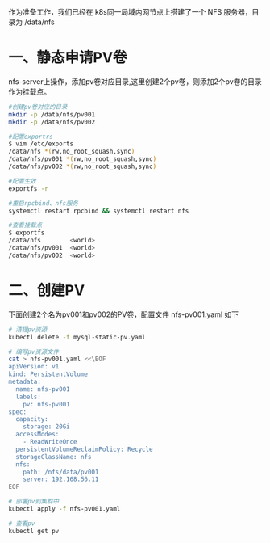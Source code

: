 作为准备工作，我们已经在 k8s同一局域内网节点上搭建了一个 NFS 服务器，目录为 /data/nfs

# 一、静态申请PV卷

nfs-server上操作，添加pv卷对应目录,这里创建2个pv卷，则添加2个pv卷的目录作为挂载点。

```bash
#创建pv卷对应的目录
mkdir -p /data/nfs/pv001
mkdir -p /data/nfs/pv002

#配置exportrs
$ vim /etc/exports
/data/nfs *(rw,no_root_squash,sync)
/data/nfs/pv001 *(rw,no_root_squash,sync)
/data/nfs/pv002 *(rw,no_root_squash,sync)

#配置生效
exportfs -r

#重启rpcbind、nfs服务
systemctl restart rpcbind && systemctl restart nfs

#查看挂载点
$ exportfs
/data/nfs        <world>
/data/nfs/pv001  <world>
/data/nfs/pv002  <world>
```

# 二、创建PV

下面创建2个名为pv001和pv002的PV卷，配置文件 nfs-pv001.yaml 如下

```bash
# 清理pv资源
kubectl delete -f mysql-static-pv.yaml

# 编写pv资源文件
cat > nfs-pv001.yaml <<\EOF
apiVersion: v1
kind: PersistentVolume
metadata:
  name: nfs-pv001
  labels:
    pv: nfs-pv001
spec:
  capacity:
    storage: 20Gi
  accessModes:
    - ReadWriteOnce
  persistentVolumeReclaimPolicy: Recycle
  storageClassName: nfs
  nfs:
    path: /nfs/data/pv001
    server: 192.168.56.11
EOF

# 部署pv到集群中
kubectl apply -f nfs-pv001.yaml

# 查看pv
kubectl get pv
```
